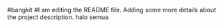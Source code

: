 #bangkit
#I am editing the README file. Adding some more details about the project description.
halo semua
